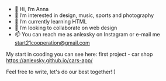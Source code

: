- 👋 Hi, I’m Anna
- 👀 I’m interested in design, music, sports and photography
- 🌱 I’m currently learning HTML 
- 💞️ I’m looking to collaborate on web design 
- 📫 You can reach me as anlexsky on Instagram or e-mail me start21cooperation@gmail.com

My start in cooding you can see here:
first project - car shop https://anlexsky.github.io/cars-app/

Feel free to write, let's do our best together!:)

<!---
anlexsky/anlexsky is a ✨ special ✨ repository because its `README.md` (this file) appears on your GitHub profile.
You can click the Preview link to take a look at your changes.
--->
